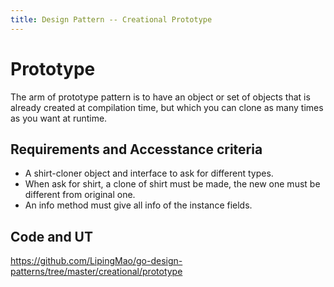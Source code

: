 ```yaml
---
title: Design Pattern -- Creational Prototype
---
```

# Prototype

The arm of prototype pattern is to have an object or set of objects that is 
already created at compilation time, but which you can clone as many times as
you want at runtime.


## Requirements and Accesstance criteria

* A shirt-cloner object and interface to ask for different types.
* When ask for shirt, a clone of shirt must be made, the new one must be different from original one.
* An info method must give all info of the instance fields.


## Code and UT

https://github.com/LipingMao/go-design-patterns/tree/master/creational/prototype
